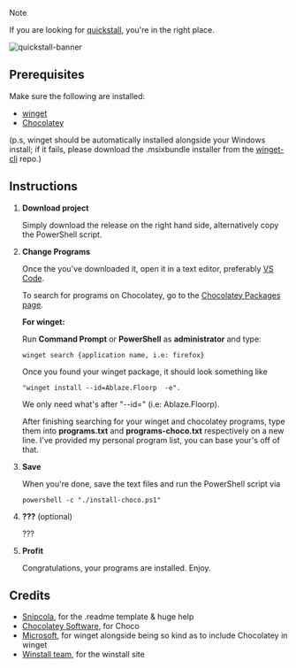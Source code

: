 > [!NOTE]
> If you are looking for [quickstall](https://github.com/swingstuhisback/quickstall), you're in the right place.

![quickstall-banner](https://github.com/user-attachments/assets/1d5d72bc-7ef7-4f62-9bfe-042fc3cac1b6)


## Prerequisites

Make sure the following are installed:

- [winget](https://learn.microsoft.com/en-us/windows/package-manager/winget/)
- [Chocolatey](https://chocolatey.org/install)

(p.s, winget should be automatically installed alongside your Windows install; if it fails, please download the .msixbundle installer from the [winget-cli](https://github.com/microsoft/winget-cli/releases) repo.)

## Instructions

1. **Download project**

   Simply download the release on the right hand side, alternatively copy the PowerShell script.

2. **Change Programs**

   Once the you've downloaded it, open it in a text editor, preferably [VS Code](https://code.visualstudio.com).

   To search for programs on Chocolatey, go to the [Chocolatey Packages page](https://community.chocolatey.org/packages/).

   **For winget:**

   Run **Command Prompt** or **PowerShell** as **administrator** and type:

   ```
   winget search {application name, i.e: firefox}
   ```

   Once you found your winget package, it should look something like
   ```
   "winget install --id=Ablaze.Floorp  -e".
   ```
   We only need what's after "--id=" (i.e: Ablaze.Floorp).

   After finishing searching for your winget and chocolatey programs, type them into **programs.txt** and **programs-choco.txt** respectively on a new line.
   I've provided my personal program list, you can base your's off of that.

2. **Save**

   When you're done, save the text files and run the PowerShell script via
   ```
   powershell -c "./install-choco.ps1"
   ```

3. **???** (optional)

    ???

4. **Profit**

    Congratulations, your programs are installed. Enjoy.

## Credits

- [Snipcola](https://github.com/snipcola), for the .readme template & huge help
- [Chocolatey Software](https://chocolatey.org/), for Choco
- [Microsoft](https://microsoft.com/), for winget alongside being so kind as to include Chocolatey in winget
- [Winstall team](https://winstall.app/), for the winstall site
